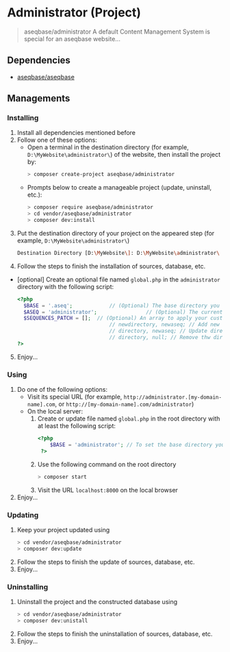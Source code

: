 # Administrator (Project)
> aseqbase/administrator
A default Content Management System is special for an aseqbase website...
## Dependencies
* <a href="http://github.com//aseqbase/aseqbase">aseqbase/aseqbase</a>
<h2>Managements</h2>
<h3>Installing</h3>

  1. Install all dependencies mentioned before
  2. Follow one of these options:
		* Open a terminal in the destination directory (for example, `D:\MyWebsite\administrator\`) of the website, then install the project by:
			``` bash
			> composer create-project aseqbase/administrator
			```
		* Prompts below to create a manageable project (update, uninstall, etc.):
			``` bash
			> composer require aseqbase/administrator
			> cd vendor/aseqbase/administrator
			> composer dev:install
			```
  3. Put the destination directory of your project on the appeared step (for example, `D:\MyWebsite\administrator\`)
		``` bash
		Destination Directory [D:\MyWebsite\]: D:\MyWebsite\administrator\
		```
  4. Follow the steps to finish the installation of sources, database, etc.
  * [optional] Create an optional file named `global.php` in the `administrator` directory with the following script:
	  ``` php
	  <?php
		$BASE = '.aseq'; 			// (Optional) The base directory you want to inherit all properties except what you changed
		$ASEQ = 'administrator'; 				// (Optional) The current subdomain sequence, or leave null if this file is in the root directory
		$SEQUENCES_PATCH = [];	// (Optional) An array to apply your custom changes in \_::$Sequences
									// newdirectory, newaseq; // Add new directory to the \_::$Sequences
									// directory, newaseq; // Update directory in the \_::$Sequences
									// directory, null; // Remove thw directory from the \_::$Sequences
	  ?>
	  ```
  5. Enjoy...
<h3>Using</h3>

  1. Do one of the following options:
	  	* Visit its special URL (for example, `http://administrator.[my-domain-name].com`, or `http://[my-domain-name].com/administrator`)
		* On the local server:
			1. Create or update file named `global.php` in the root directory with at least the following script:
	  			``` php
	  			<?php
					$BASE = 'administrator'; // To set the base directory you want to see at the root of `localhost`
	 			 ?>
	  			```
			2. Use the following command on the root directory
				``` bash
				> composer start
		  		```
		  	3. Visit the URL `localhost:8000` on the local browser
  2. Enjoy...

<h3>Updating</h3>

  1. Keep your project updated using
		``` bash
  		> cd vendor/aseqbase/administrator
		> composer dev:update
		```
  2. Follow the steps to finish the update of sources, database, etc.
  3. Enjoy...

<h3>Uninstalling</h3>

  1. Uninstall the project and the constructed database using
		``` bash
  		> cd vendor/aseqbase/administrator
		> composer dev:unistall
		```
  2. Follow the steps to finish the uninstallation of sources, database, etc.
  3. Enjoy...
